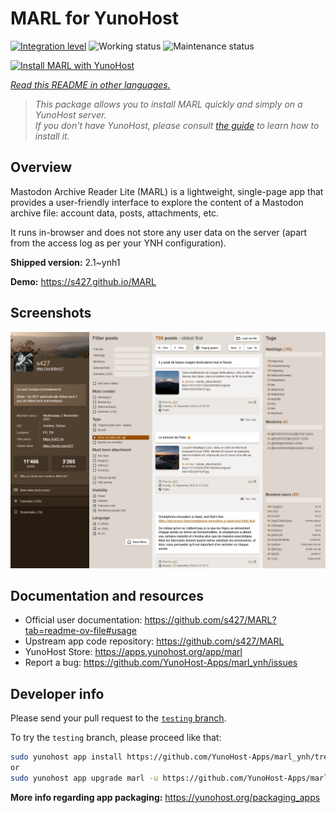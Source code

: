 <!--
N.B.: This README was automatically generated by <https://github.com/YunoHost/apps/tree/master/tools/readme_generator>
It shall NOT be edited by hand.
-->

# MARL for YunoHost

[![Integration level](https://apps.yunohost.org/badge/integration/marl)](https://ci-apps.yunohost.org/ci/apps/marl/)
![Working status](https://apps.yunohost.org/badge/state/marl)
![Maintenance status](https://apps.yunohost.org/badge/maintained/marl)

[![Install MARL with YunoHost](https://install-app.yunohost.org/install-with-yunohost.svg)](https://install-app.yunohost.org/?app=marl)

*[Read this README in other languages.](./ALL_README.md)*

> *This package allows you to install MARL quickly and simply on a YunoHost server.*  
> *If you don't have YunoHost, please consult [the guide](https://yunohost.org/install) to learn how to install it.*

## Overview

Mastodon Archive Reader Lite (MARL) is a lightweight, single-page app that provides a user-friendly interface to explore the content of a Mastodon archive file: account data, posts, attachments, etc.

It runs in-browser and does not store any user data on the server (apart from the access log as per your YNH configuration).


**Shipped version:** 2.1~ynh1

**Demo:** <https://s427.github.io/MARL>

## Screenshots

![Screenshot of MARL](./doc/screenshots/marl_ynh.png)

## Documentation and resources

- Official user documentation: <https://github.com/s427/MARL?tab=readme-ov-file#usage>
- Upstream app code repository: <https://github.com/s427/MARL>
- YunoHost Store: <https://apps.yunohost.org/app/marl>
- Report a bug: <https://github.com/YunoHost-Apps/marl_ynh/issues>

## Developer info

Please send your pull request to the [`testing` branch](https://github.com/YunoHost-Apps/marl_ynh/tree/testing).

To try the `testing` branch, please proceed like that:

```bash
sudo yunohost app install https://github.com/YunoHost-Apps/marl_ynh/tree/testing --debug
or
sudo yunohost app upgrade marl -u https://github.com/YunoHost-Apps/marl_ynh/tree/testing --debug
```

**More info regarding app packaging:** <https://yunohost.org/packaging_apps>
